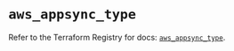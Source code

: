 # `aws_appsync_type`

Refer to the Terraform Registry for docs: [`aws_appsync_type`](https://registry.terraform.io/providers/hashicorp/aws/5.86.1/docs/resources/appsync_type).
